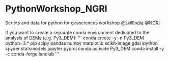 # PythonWorkshop_NGRI
Scripts and data for python for geosciences workshop @[skillIndia](https://www.skillindiadigital.gov.in/home) @[NGRI](https://www.ngri.res.in/)


If you want to create a separate conda environment dedicated to the analysis of DEMs (e.g. Py3_DEM):
'''
conda create -y -n Py3_DEM python=3.* pip scipy pandas numpy matplotlib scikit-image gdal ipython spyder statsmodels jupyter pyproj
conda activate Py3_DEM
conda install -y -c conda-forge landlab
'''


